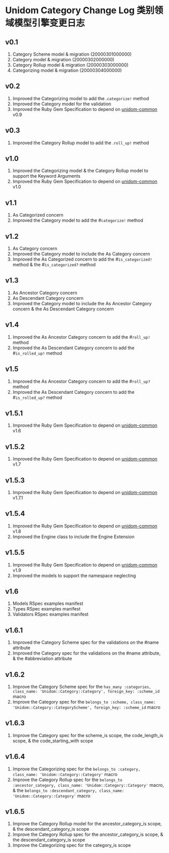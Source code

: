 # Unidom Category Change Log 类别领域模型引擎变更日志

## v0.1
1. Category Scheme model & migration (20000301000000)
2. Category model & migration (20000302000000)
3. Category Rollup model & migration (20000303000000)
4. Categorizing model & migration (20000304000000)

## v0.2
1. Improved the Categorizing model to add the .``categorize!`` method
2. Improved the Category model for the validation
3. Improved the Ruby Gem Specification to depend on [unidom-common](https://github.com/topbitdu/unidom-common) v0.9

## v0.3
1. Improved the Category Rollup model to add the .``roll_up!`` method

## v1.0
1. Improved the Categorizing model & the Category Rollup model to support the Keyword Arguments
2. Improved the Ruby Gem Specification to depend on [unidom-common](https://github.com/topbitdu/unidom-common) v1.0

## v1.1
1. As Categorized concern
2. Improved the Category model to add the #``categorize!`` method

## v1.2
1. As Category concern
2. Improved the Category model to include the As Category concern
3. Improved the As Categorized concern to add the #``is_categorized!`` method & the #``is_categorized?`` method

## v1.3
1. As Ancestor Category concern
2. As Descendant Category concern
3. Improved the Category model to include the As Ancestor Category concern & the As Descendant Category concern

## v1.4
1. Improved the As Ancestor Category concern to add the #``roll_up!`` method
2. Improved the As Descendant Category concern to add the #``is_rolled_up!`` method

## v1.5
1. Improved the As Ancestor Category concern to add the #``roll_up?`` method
2. Improved the As Descendant Category concern to add the #``is_rolled_up?`` method

## v1.5.1
1. Improved the Ruby Gem Specification to depend on [unidom-common](https://github.com/topbitdu/unidom-common) v1.6

## v1.5.2
1. Improved the Ruby Gem Specification to depend on [unidom-common](https://github.com/topbitdu/unidom-common) v1.7

## v1.5.3
1. Improved the Ruby Gem Specification to depend on [unidom-common](https://github.com/topbitdu/unidom-common) v1.7.1

## v1.5.4
1. Improved the Ruby Gem Specification to depend on [unidom-common](https://github.com/topbitdu/unidom-common) v1.8
2. Improved the Engine class to include the Engine Extension

## v1.5.5
1. Improved the Ruby Gem Specification to depend on [unidom-common](https://github.com/topbitdu/unidom-common) v1.9
2. Improved the models to support the namespace neglecting

## v1.6
1. Models RSpec examples manifest
2. Types RSpec examples manifest
3. Validators RSpec examples manifest

## v1.6.1
1. Improved the Category Scheme spec for the validations on the #name attribute
2. Improved the Category spec for the validations on the #name attribute, & the #abbreviation attribute

## v1.6.2
1. Improve the Category Scheme spec for the ``has_many :categories, class_name: 'Unidom::Category::Category', foreign_key: :scheme_id`` macro
2. Improve the Category spec for the ``belongs_to :scheme, class_name: 'Unidom::Category::CategoryScheme', foreign_key: :scheme_id`` macro

## v1.6.3
1. Improve the Category spec for the scheme_is scope, the code_length_is scope, & the code_starting_with scope

## v1.6.4
1. Improve the Categorizing spec for the ``belongs_to :category, class_name: 'Unidom::Category::Category'`` macro
2. Improve the Category Rollup spec for the ``belongs_to :ancestor_category, class_name: 'Unidom::Category::Category'`` macro, & the ``belongs_to :descendant_category, class_name: 'Unidom::Category::Category'`` macro

## v1.6.5
1. Improve the Category Rollup model for the ancestor_category_is scope, & the descendant_category_is scope
2. Improve the Category Rollup spec for the ancestor_category_is scope, & the descendant_category_is scope
3. Improve the Categorizing spec for the category_is scope
